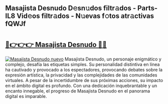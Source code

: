 ## Masajista Desnudo D𝚎sn𝚞dos filtr𝚊dos - Parts-IL8 Vid𝚎os filtr𝚊dos - N𝚞evas f𝚘tos atr𝚊ctivas fQWJf

# <h2><a href="http://mbdqpfx.tromn.icu/?c=Masajista+Desnudo">🔗👉👉👉 Masajista Desnudo 🔗🔗</a></h2>

[![Masajista Desnudo nuevo](https://i.imgur.com/pEAQMta.gif)](http://mbdqpfx.tromn.icu/?c=Masajista+Desnudo)
Masajista Desnudo, un personaje enigmático y complejo, desafía las etiquetas simples. Su personalidad distintiva en línea ha cautivado y provocado a los espectadores, provocando debates sobre la expresión artística, la privacidad y las complejidades de las comunidades virtuales. A pesar de la incertidumbre de sus próximas acciones, su impacto en el ámbito digital es profundo. Con una dedicación inquebrantable y un encanto innegable, el progreso de Masajista Desnudo en el panorama digital es imparable.
